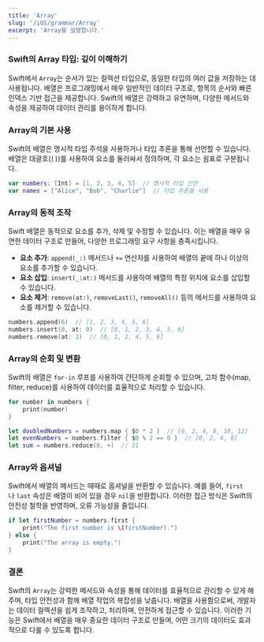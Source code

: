 ```yaml
---
title: 'Array'
slug: '/iOS/grammar/Array'
excerpt: 'Array를 설명합니다.'
---
```


### Swift의 Array 타입: 깊이 이해하기

Swift에서 `Array`는 순서가 있는 컬렉션 타입으로, 동일한 타입의 여러 값을 저장하는 데 사용됩니다. 배열은 프로그래밍에서 매우 일반적인 데이터 구조로, 항목의 순서와 빠른 인덱스 기반 접근을 제공합니다. Swift의 배열은 강력하고 유연하며, 다양한 메서드와 속성을 제공하여 데이터 관리를 용이하게 합니다.

### Array의 기본 사용

Swift의 배열은 명시적 타입 주석을 사용하거나 타입 추론을 통해 선언할 수 있습니다. 배열은 대괄호(`[]`)를 사용하여 요소를 둘러싸서 정의하며, 각 요소는 쉼표로 구분됩니다.

```swift
var numbers: [Int] = [1, 2, 3, 4, 5]  // 명시적 타입 선언
var names = ["Alice", "Bob", "Charlie"]  // 타입 추론을 사용
```

### Array의 동적 조작

Swift 배열은 동적으로 요소를 추가, 삭제 및 수정할 수 있습니다. 이는 배열을 매우 유연한 데이터 구조로 만들어, 다양한 프로그래밍 요구 사항을 충족시킵니다.

- **요소 추가**: `append(_:)` 메서드나 `+=` 연산자를 사용하여 배열의 끝에 하나 이상의 요소를 추가할 수 있습니다.
- **요소 삽입**: `insert(_:at:)` 메서드를 사용하여 배열의 특정 위치에 요소를 삽입할 수 있습니다.
- **요소 제거**: `remove(at:)`, `removeLast()`, `removeAll()` 등의 메서드를 사용하여 요소를 제거할 수 있습니다.

```swift
numbers.append(6)  // [1, 2, 3, 4, 5, 6]
numbers.insert(0, at: 0)  // [0, 1, 2, 3, 4, 5, 6]
numbers.remove(at: 3)  // [0, 1, 2, 4, 5, 6]
```

### Array의 순회 및 변환

Swift의 배열은 `for-in` 루프를 사용하여 간단하게 순회할 수 있으며, 고차 함수(map, filter, reduce)를 사용하여 데이터를 효율적으로 처리할 수 있습니다.

```swift
for number in numbers {
    print(number)
}

let doubledNumbers = numbers.map { $0 * 2 }  // [0, 2, 4, 8, 10, 12]
let evenNumbers = numbers.filter { $0 % 2 == 0 }  // [0, 2, 4, 6]
let sum = numbers.reduce(0, +)  // 21
```

### Array와 옵셔널

Swift에서 배열의 메서드는 때때로 옵셔널을 반환할 수 있습니다. 예를 들어, `first`나 `last` 속성은 배열이 비어 있을 경우 `nil`을 반환합니다. 이러한 접근 방식은 Swift의 안전성 철학을 반영하며, 오류 가능성을 줄입니다.

```swift
if let firstNumber = numbers.first {
    print("The first number is \(firstNumber).")
} else {
    print("The array is empty.")
}
```

### 결론

Swift의 `Array`는 강력한 메서드와 속성을 통해 데이터를 효율적으로 관리할 수 있게 해주며, 타입 안전성과 함께 배열 작업의 복잡성을 낮춥니다. 배열을 사용함으로써, 개발자는 데이터 컬렉션을 쉽게 조작하고, 처리하며, 안전하게 접근할 수 있습니다. 이러한 기능은 Swift에서 배열을 매우 중요한 데이터 구조로 만들며, 어떤 크기의 데이터도 효과적으로 다룰 수 있도록 합니다.
